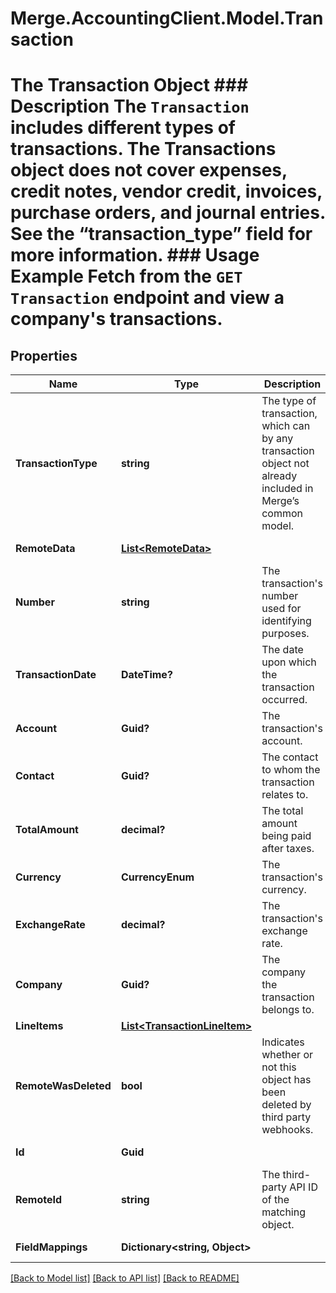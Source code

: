 # Merge.AccountingClient.Model.Transaction
# The Transaction Object ### Description The `Transaction` includes different types of transactions. The Transactions object does not cover expenses, credit notes, vendor credit, invoices, purchase orders, and journal entries. See the “transaction_type” field for more information.  ### Usage Example Fetch from the `GET Transaction` endpoint and view a company's transactions.

## Properties

Name | Type | Description | Notes
------------ | ------------- | ------------- | -------------
**TransactionType** | **string** | The type of transaction, which can by any transaction object not already included in Merge’s common model. | [optional] 
**RemoteData** | [**List&lt;RemoteData&gt;**](RemoteData.md) |  | [optional] [readonly] 
**Number** | **string** | The transaction&#39;s number used for identifying purposes. | [optional] 
**TransactionDate** | **DateTime?** | The date upon which the transaction occurred. | [optional] 
**Account** | **Guid?** | The transaction&#39;s account. | [optional] 
**Contact** | **Guid?** | The contact to whom the transaction relates to. | [optional] 
**TotalAmount** | **decimal?** | The total amount being paid after taxes. | [optional] 
**Currency** | **CurrencyEnum** | The transaction&#39;s currency. | [optional] 
**ExchangeRate** | **decimal?** | The transaction&#39;s exchange rate. | [optional] 
**Company** | **Guid?** | The company the transaction belongs to. | [optional] 
**LineItems** | [**List&lt;TransactionLineItem&gt;**](TransactionLineItem.md) |  | [optional] 
**RemoteWasDeleted** | **bool** | Indicates whether or not this object has been deleted by third party webhooks. | [optional] [readonly] 
**Id** | **Guid** |  | [optional] [readonly] 
**RemoteId** | **string** | The third-party API ID of the matching object. | [optional] 
**FieldMappings** | **Dictionary&lt;string, Object&gt;** |  | [optional] [readonly] 

[[Back to Model list]](../README.md#documentation-for-models) [[Back to API list]](../README.md#documentation-for-api-endpoints) [[Back to README]](../README.md)


